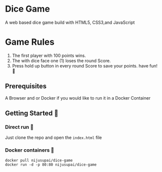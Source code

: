 # Dice Game
A web based dice game build with HTML5, CSS3,and JavaScript

# Game Rules
1. The first player with 100 points wins.
2. The with dice face one (1) loses the round Score.
3. Press hold up button in every round Score to save your points.
have fun! 🎉

## Prerequisites 

A Browser and or Docker if you would like to run it in a Docker Container


## Getting Started 🦮

### Direct run 🎯

Just clone the repo and open the ```index.html``` file

### Docker containers 🫙
```
docker pull nijusupai/dice-game
docker run -d -p 80:80 nijusupai/dice-game 
```
